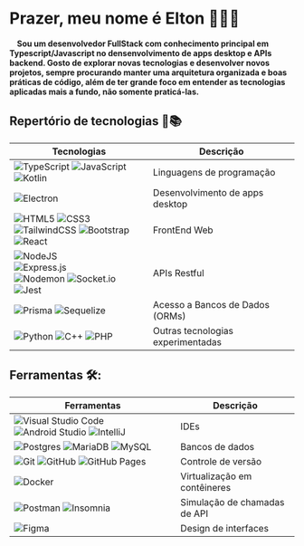 # Prazer, meu nome é Elton 🧑🏾‍💻

__&nbsp;&nbsp;&nbsp;&nbsp;Sou um desenvolvedor FullStack com conhecimento principal em Typescript/Javascript no densenvolvimento de apps desktop e APIs backend. Gosto de explorar novas tecnologias e desenvolver novos projetos, sempre procurando manter uma arquitetura organizada e boas práticas de código, além de ter grande foco em entender as tecnologias aplicadas mais a fundo, não somente praticá-las.__

## Repertório de tecnologias  📖📚

| Tecnologias | Descrição |
| --- | --- |
| ![TypeScript](https://img.shields.io/badge/TypeScript-3178C6.svg?style=for-the-badge&logo=TypeScript&logoColor=white) ![JavaScript](https://img.shields.io/badge/javascript-%233233.svg?style=for-the-badge&logo=javascript&logoColor=%23F7DF1E) ![Kotlin](https://img.shields.io/badge/kotlin-%237F52FF.svg?style=for-the-badge&logo=kotlin&logoColor=white) | Linguagens de programação |
| ![Electron](https://img.shields.io/badge/Electron-47848F.svg?style=for-the-badge&logo=Electron&logoColor=white) | Desenvolvimento de apps desktop |
| ![HTML5](https://img.shields.io/badge/html5-%23E34F26.svg?style=for-the-badge&logo=html5&logoColor=white) ![CSS3](https://img.shields.io/badge/css3-%231572B6.svg?style=for-the-badge&logo=css&logoColor=white) <br> ![TailwindCSS](https://img.shields.io/badge/tailwindcss-%2338B2AC.svg?style=for-the-badge&logo=tailwind-css&logoColor=white) ![Bootstrap](https://img.shields.io/badge/bootstrap-%238511FA.svg?style=for-the-badge&logo=bootstrap&logoColor=white) <br> ![React](https://img.shields.io/badge/React-3b8ef5.svg?style=for-the-badge&logo=React&logoColor=white) | FrontEnd Web |
| ![NodeJS](https://img.shields.io/badge/node.js-6DA55F?style=for-the-badge&logo=node.js&logoColor=white) <br> ![Express.js](https://img.shields.io/badge/express.js-%23404d59.svg?style=for-the-badge&logo=express&logoColor=%2361DAFB) <br> ![Nodemon](https://img.shields.io/badge/NODEMON-%23323330.svg?style=for-the-badge&logo=nodemon&logoColor=%BBDEAD) ![Socket.io](https://img.shields.io/badge/Socket.io-black?style=for-the-badge&logo=socket.io&badgeColor=010101) ![Jest](https://img.shields.io/badge/Jest-C21325.svg?style=for-the-badge&logo=Jest&logoColor=white) | APIs Restful |
| ![Prisma](https://img.shields.io/badge/Prisma-2D3748.svg?style=for-the-badge&logo=Prisma&logoColor=white) ![Sequelize](https://img.shields.io/badge/Sequelize-52B0E7?style=for-the-badge&logo=Sequelize&logoColor=white) | Acesso a Bancos de Dados (ORMs) | 
|  ![Python](https://img.shields.io/badge/python-3670A0?style=for-the-badge&logo=python&logoColor=ffdd54) ![C++](https://img.shields.io/badge/c++-%2300599C.svg?style=for-the-badge&logo=c%2B%2B&logoColor=white) ![PHP](https://img.shields.io/badge/php-%23777BB4.svg?style=for-the-badge&logo=php&logoColor=white) | Outras tecnologias experimentadas |

## Ferramentas 🛠️:
| Ferramentas | Descrição |
| --- | --- |
| ![Visual Studio Code](https://img.shields.io/badge/Visual%20Studio%20Code-0078d7.svg?style=for-the-badge&logo=visual-studio-code&logoColor=white) ![Android Studio](https://img.shields.io/badge/android%20studio-346ac1?style=for-the-badge&logo=android%20studio&logoColor=white) ![IntelliJ](https://img.shields.io/badge/IntelliJ-000000.svg?style=for-the-badge&logo=IntelliJ-IDEA&logoColor=white) | IDEs|
| ![Postgres](https://img.shields.io/badge/postgres-%23316192.svg?style=for-the-badge&logo=postgresql&logoColor=white) ![MariaDB](https://img.shields.io/badge/MariaDB-003545?style=for-the-badge&logo=mariadb&logoColor=white) ![MySQL](https://img.shields.io/badge/mysql-4479A1.svg?style=for-the-badge&logo=mysql&logoColor=white) | Bancos de dados |
| ![Git](https://img.shields.io/badge/git-%23F05033.svg?style=for-the-badge&logo=git&logoColor=white) ![GitHub](https://img.shields.io/badge/github-%23121011.svg?style=for-the-badge&logo=github&logoColor=white) ![GitHub Pages](https://img.shields.io/badge/GitHub%20Pages-222222.svg?style=for-the-badge&logo=GitHub-Pages&logoColor=white) | Controle de versão |
| ![Docker](https://img.shields.io/badge/docker-%230db7ed.svg?style=for-the-badge&logo=docker&logoColor=white) | Virtualização em contêineres |
| ![Postman](https://img.shields.io/badge/Postman-FF6C37?style=for-the-badge&logo=postman&logoColor=white) ![Insomnia](https://img.shields.io/badge/Insomnia-black?style=for-the-badge&logo=insomnia&logoColor=5849BE) | Simulação de chamadas de API |
| ![Figma](https://img.shields.io/badge/figma-19212b.svg?style=for-the-badge&logo=figma&logoColor=white) | Design de interfaces |


<!--
## Estudos 📚:
### IFRN
&ensp; **PEOO - Programação Estruturada e Orientada a Objetos** | 120 horas <br>
&ensp; **Fundamentos de Lógica e Algoritmo** | 75 horas <br>

&ensp; **Programação com acesso a Banco de Dados** | 105 horas <br>

&ensp; **Projeto de Desenvolvimento de Software** | 60 horas <br>

&ensp; **Arquitetura de redes de computadores e Tecnologia de implementação de redes** | 105 horas <br>
&ensp; **Fundamentos de sistemas operacionais e Sistemas operacionais
de redes** | 120 horas <br>

&ensp; **Programação para Internet** | 60 horas <br>
&ensp; **Autoria Web** | 60 horas <br>
&ensp; **CSS folhas de estilo** | 30 horas <br>


**ton3l/ton3l** is a ✨ _special_ ✨ repository because its `README.md` (this file) appears on your GitHub profile.

Here are some ideas to get you started:

- 🔭 I’m currently working on ...
- 🌱 I’m currently learning ...
- 👯 I’m looking to collaborate on ...
- 🤔 I’m looking for help with ...
- 💬 Ask me about ...
- 📫 How to reach me: ...
- 😄 Pronouns: ...
- ⚡ Fun fact: ...
-->

